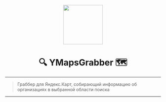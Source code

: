 <!-- Logo -->
<p align="center">
    <a href="#">
      <img height="128" wight="128" src="https://user-images.githubusercontent.com/60988563/132104021-48ec1d2b-e98b-46c5-8d3b-0baab5fbe3af.png">
    </a>
  </p>

<!-- Title -->
  <h1 align="center">🔍 YMapsGrabber 🗺</h1>

<!-- Badges -->
  
---

> Граббер для Яндекс.Карт, собирающий информацию об организациях в выбранной области поиска

---